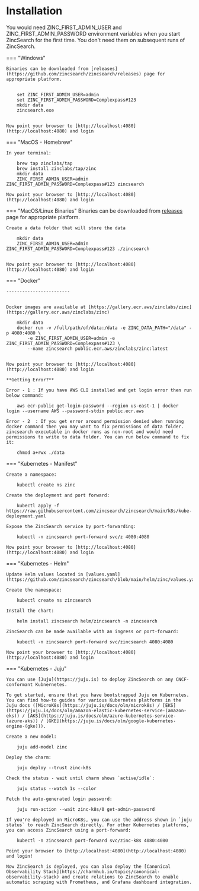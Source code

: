 # Installation

You would need ZINC_FIRST_ADMIN_USER and ZINC_FIRST_ADMIN_PASSWORD environment variables when you start ZincSearch for the first time. You don't need them on subsequent runs of ZincSearch.



=== "Windows" 

    Binaries can be downloaded from [releases](https://github.com/zincsearch/zincsearch/releases) page for appropriate platform.


        set ZINC_FIRST_ADMIN_USER=admin
        set ZINC_FIRST_ADMIN_PASSWORD=Complexpass#123
        mkdir data
        zincsearch.exe


    Now point your browser to [http://localhost:4080](http://localhost:4080) and login

=== "MacOS - Homebrew"

    In your terminal:

        brew tap zinclabs/tap
        brew install zinclabs/tap/zinc
        mkdir data
        ZINC_FIRST_ADMIN_USER=admin ZINC_FIRST_ADMIN_PASSWORD=Complexpass#123 zincsearch

    Now point your browser to [http://localhost:4080](http://localhost:4080) and login

=== "MacOS/Linux Binaries"
    Binaries can be downloaded from [releases](https://github.com/zincsearch/zincsearch/releases) page for appropriate platform.

    Create a data folder that will store the data

        mkdir data
        ZINC_FIRST_ADMIN_USER=admin ZINC_FIRST_ADMIN_PASSWORD=Complexpass#123 ./zincsearch 


    Now point your browser to [http://localhost:4080](http://localhost:4080) and login

=== "Docker"

    ------------------------


    Docker images are available at [https://gallery.ecr.aws/zinclabs/zinc](https://gallery.ecr.aws/zinclabs/zinc)

        mkdir data
        docker run -v /full/path/of/data:/data -e ZINC_DATA_PATH="/data" -p 4080:4080 \
            -e ZINC_FIRST_ADMIN_USER=admin -e ZINC_FIRST_ADMIN_PASSWORD=Complexpass#123 \
            --name zincsearch public.ecr.aws/zinclabs/zinc:latest


    Now point your browser to [http://localhost:4080](http://localhost:4080) and login

    **Getting Error?**

    Error - 1 : If you have AWS CLI installed and get login error then run below command:

        aws ecr-public get-login-password --region us-east-1 | docker login --username AWS --password-stdin public.ecr.aws
    
    Error - 2  : If you get error around permission denied when running docker command then you may want to fix permissions of data folder. zincsearch executable in docker runs as non-root and would need permissions to write to data folder. You can run below command to fix it:

        chmod a+rwx ./data


=== "Kubernetes - Manifest"

    Create a namespace:

        kubectl create ns zinc

    Create the deployment and port forward:

        kubectl apply -f https://raw.githubusercontent.com/zincsearch/zincsearch/main/k8s/kube-deployment.yaml
    
    Expose the ZincSearch service by port-forwarding:

        kubectl -n zincsearch port-forward svc/z 4080:4080

    Now point your browser to [http://localhost:4080](http://localhost:4080) and login

=== "Kubernetes - Helm"

    Update Helm values located in [values.yaml](https://github.com/zincsearch/zincsearch/blob/main/helm/zinc/values.yaml)

    Create the namespace:

        kubectl create ns zincsearch

    Install the chart:

        helm install zincsearch helm/zincsearch -n zincsearch

    ZincSearch can be made available with an ingress or port-forward:
    
        kubectl -n zincsearch port-forward svc/zincsearch 4080:4080

    Now point your browser to [http://localhost:4080](http://localhost:4080) and login

=== "Kubernetes - Juju"

    You can use [Juju](https://juju.is) to deploy ZincSearch on any CNCF-conformant Kubnernetes. 
    
    To get started, ensure that you have bootstrapped Juju on Kubernetes. You can find how-to guides for various Kubernetes platforms in the Juju docs ([MicroK8s](https://juju.is/docs/olm/microk8s) / [EKS](https://juju.is/docs/olm/amazon-elastic-kubernetes-service-(amazon-eks)) / [AKS](https://juju.is/docs/olm/azure-kubernetes-service-(azure-aks)) / [GKE](https://juju.is/docs/olm/google-kubernetes-engine-(gke))).

    Create a new model:
    
        juju add-model zinc
    
    Deploy the charm:

        juju deploy --trust zinc-k8s 

    Check the status - wait until charm shows `active/idle`:

        juju status --watch 1s --color

    Fetch the auto-generated login password:
    
        juju run-action --wait zinc-k8s/0 get-admin-password

    If you're deployed on MicroK8s, you can use the address shown in `juju status` to reach ZincSearch directly. For other Kubernetes platforms, you can access ZincSearch using a port-forward:
    
        kubectl -n zincsearch port-forward svc/zinc-k8s 4080:4080
    
    Point your browser to [http://localhost:4080](http://localhost:4080) and login!
    
    Now ZincSearch is deployed, you can also deploy the [Canonical Observability Stack](https://charmhub.io/topics/canonical-observability-stack) and create relations to ZincSearch to enable automatic scraping with Prometheus, and Grafana dashboard integration.
